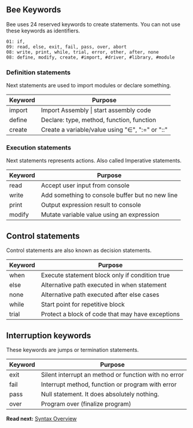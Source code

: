 ## Bee Keywords

Bee uses 24 reserved keywords to create statements. You can not use these keywords as identifiers. 

```
01: if,
09: read, else, exit, fail, pass, over, abort
08: write, print, while, trial, error, other, after, none
08: define, modify, create, #import, #driver, #library, #module
```

### Definition statements

Next statements are used to import modules or declare something.

| Keyword  | Purpose
|----------|--------------------------------------------------
| import   | Import Assembly \| start assembly code
| define   | Declare: type, method, function, function
| create   | Create a variable/value using "∈", ":=" or "::"


### Execution statements

Next statements represents actions. Also called Imperative statements.

| Keyword  | Purpose
|----------|--------------------------------------------------
| read     | Accept user input from console 
| write    | Add something to console buffer but no new line 
| print    | Output expression result to console 
| modify   | Mutate variable value using an expression

## Control statements

Control statements are also known as decision statements.

| Keyword  | Purpose
|----------|----------------------------------------------------
| when     | Execute statement block only if condition true
| else     | Alternative path executed in when statement
| none     | Alternative path executed after else cases
| while    | Start point for repetitive block
| trial    | Protect a block of code that may have exceptions

## Interruption keywords

These keywords are jumps or termination statements.

| Keyword  | Purpose
|----------|--------------------------------------------------
| exit     | Silent interrupt an method or function with no error 
| fail     | Interrupt method, function or program with error 
| pass     | Null statement. It does absolutely nothing.
| over     | Program over (finalize program)

**Read next:** [Syntax Overview](overview.md)